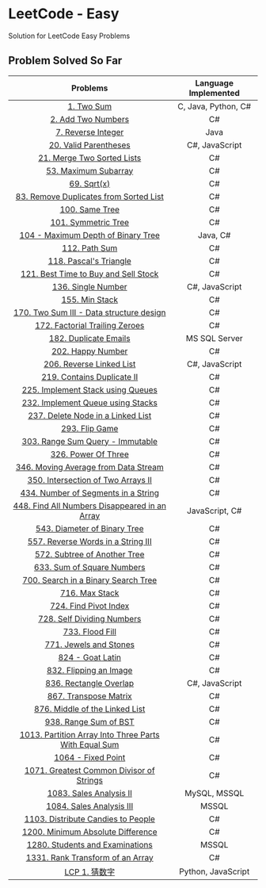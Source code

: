 # LeetCode - Easy

Solution for LeetCode Easy Problems

## Problem Solved So Far

|                                                                  Problems                                                                  | Language Implemented |
| :----------------------------------------------------------------------------------------------------------------------------------------: | :------------------: |
|                                            [1. Two Sum](https://leetcode.com/problems/two-sum/)                                            | C, Java, Python, C#  |
|                                  [2. Add Two Numbers](https://leetcode-cn.com/problems/add-two-numbers/)                                   |          C#          |
|                                  [7. Reverse Integer](https://leetcode-cn.com/problems/reverse-integer/)                                   |         Java         |
|                                [20. Valid Parentheses](https://leetcode-cn.com/problems/valid-parentheses/)                                |    C#, JavaScript    |
|                           [21. Merge Two Sorted Lists](https://leetcode-cn.com/problems/merge-two-sorted-lists/)                           |          C#          |
|                                 [53. Maximum Subarray](https://leetcode-cn.com/problems/maximum-subarray/)                                 |          C#          |
|                                           [69. Sqrt(x)](https://leetcode-cn.com/problems/sqrtx/)                                           |          C#          |
|               [83. Remove Duplicates from Sorted List](https://leetcode-cn.com/problems/remove-duplicates-from-sorted-list/)               |          C#          |
|                                       [100. Same Tree](https://leetcode-cn.com/problems/same-tree/)                                        |          C#          |
|                                  [101. Symmetric Tree](https://leetcode-cn.com/problems/symmetric-tree/)                                   |          C#          |
|                      [104 - Maximum Depth of Binary Tree](https://leetcode.com/problems/maximum-depth-of-binary-tree)                      |       Java, C#       |
|                                        [112. Path Sum](https://leetcode-cn.com/problems/path-sum/)                                         |          C#          |
|                                [118. Pascal's Triangle](https://leetcode-cn.com/problems/pascals-triangle/)                                |          C#          |
|                 [121. Best Time to Buy and Sell Stock](https://leetcode-cn.com/problems/best-time-to-buy-and-sell-stock/)                  |          C#          |
|                                   [136. Single Number](https://leetcode-cn.com/problems/single-number/)                                    |    C#, JavaScript    |
|                                       [155. Min Stack](https://leetcode-cn.com/problems/min-stack/)                                        |          C#          |
|              [170. Two Sum III - Data structure design](https://leetcode-cn.com/problems/two-sum-iii-data-structure-design/)               |          C#          |
|                       [172. Factorial Trailing Zeroes](https://leetcode-cn.com/problems/factorial-trailing-zeroes/)                        |          C#          |
|                                [182. Duplicate Emails](https://leetcode-cn.com/problems/duplicate-emails/)                                 |    MS SQL Server     |
|                              [202. Happy Number](https://leetcode-cn.com/problems/happy-number/submissions/)                               |          C#          |
|                             [206. Reverse Linked List](https://leetcode-cn.com/problems/reverse-linked-list/)                              |    C#, JavaScript    |
|                           [219. Contains Duplicate II](https://leetcode-cn.com/problems/contains-duplicate-ii/)                            |          C#          |
|                    [225. Implement Stack using Queues](https://leetcode-cn.com/problems/implement-stack-using-queues/)                     |          C#          |
|                    [232. Implement Queue using Stacks](https://leetcode-cn.com/problems/implement-queue-using-stacks/)                     |          C#          |
|                    [237. Delete Node in a Linked List](https://leetcode-cn.com/problems/delete-node-in-a-linked-list/)                     |          C#          |
|                                       [293. Flip Game](https://leetcode-cn.com/problems/flip-game/)                                        |          C#          |
|                      [303. Range Sum Query - Immutable](https://leetcode-cn.com/problems/range-sum-query-immutable/)                       |          C#          |
|                                  [326. Power Of Three](https://leetcode-cn.com/problems/power-of-three/)                                   |          C#          |
|                 [346. Moving Average from Data Stream](https://leetcode-cn.com/problems/moving-average-from-data-stream/)                  |          C#          |
|                   [350. Intersection of Two Arrays II](https://leetcode-cn.com/problems/intersection-of-two-arrays-ii/)                    |          C#          |
|                  [434. Number of Segments in a String](https://leetcode-cn.com/problems/number-of-segments-in-a-string/)                   |          C#          |
|        [448. Find All Numbers Disappeared in an Array](https://leetcode-cn.com/problems/find-all-numbers-disappeared-in-an-array/)         |    JavaScript, C#    |
|                         [543. Diameter of Binary Tree](https://leetcode-cn.com/problems/diameter-of-binary-tree/)                          |          C#          |
|                   [557. Reverse Words in a String III](https://leetcode-cn.com/problems/reverse-words-in-a-string-iii/)                    |          C#          |
|                         [572. Subtree of Another Tree](https://leetcode-cn.com/problems/subtree-of-another-tree/)                          |          C#          |
|                           [633. Sum of Square Numbers](https://leetcode-cn.com/problems/sum-of-square-numbers/)                            |          C#          |
|                  [700. Search in a Binary Search Tree](https://leetcode-cn.com/problems/search-in-a-binary-search-tree/)                   |          C#          |
|                                       [716. Max Stack](https://leetcode-cn.com/problems/max-stack/)                                        |          C#          |
|                                [724. Find Pivot Index](https://leetcode-cn.com/problems/find-pivot-index/)                                 |          C#          |
|                           [728. Self Dividing Numbers](https://leetcode-cn.com/problems/self-dividing-numbers/)                            |          C#          |
|                                [733. Flood Fill](https://leetcode-cn.com/problems/flood-fill/submissions/)                                 |          C#          |
|                               [771. Jewels and Stones](https://leetcode-cn.com/problems/jewels-and-stones/)                                |          C#          |
|                                      [824 - Goat Latin](https://leetcode-cn.com/problems/goat-latin/)                                      |          C#          |
|                               [832. Flipping an Image](https://leetcode-cn.com/problems/flipping-an-image/)                                |          C#          |
|                               [836. Rectangle Overlap](https://leetcode-cn.com/problems/rectangle-overlap/)                                |    C#, JavaScript    |
|                                [867. Transpose Matrix](https://leetcode-cn.com/problems/transpose-matrix/)                                 |          C#          |
|                       [876. Middle of the Linked List](https://leetcode-cn.com/problems/middle-of-the-linked-list/)                        |          C#          |
|                                [938. Range Sum of BST](https://leetcode-cn.com/problems/range-sum-of-bst/)                                 |          C#          |
| [1013. Partition Array Into Three Parts With Equal Sum](https://leetcode-cn.com/problems/partition-array-into-three-parts-with-equal-sum/) |          C#          |
|                                    [1064 - Fixed Point](https://leetcode-cn.com/problems/fixed-point/)                                     |          C#          |
|              [1071. Greatest Common Divisor of Strings](https://leetcode-cn.com/problems/greatest-common-divisor-of-strings/)              |          C#          |
|                               [1083. Sales Analysis II](https://leetcode-cn.com/problems/sales-analysis-ii/)                               |     MySQL, MSSQL     |
|                              [1084. Sales Analysis III](https://leetcode-cn.com/problems/sales-analysis-iii/)                              |        MSSQL         |
|                    [1103. Distribute Candies to People](https://leetcode-cn.com/problems/distribute-candies-to-people/)                    |          C#          |
|                     [1200. Minimum Absolute Difference](https://leetcode-cn.com/problems/minimum-absolute-difference/)                     |          C#          |
|                       [1280. Students and Examinations](https://leetcode-cn.com/problems/students-and-examinations/)                       |        MSSQL         |
|                      [1331. Rank Transform of an Array](https://leetcode-cn.com/problems/rank-transform-of-an-array/)                      |          C#          |
|                                      [LCP 1. 猜数字](https://leetcode-cn.com/problems/guess-numbers/)                                      |  Python, JavaScript  |
